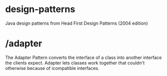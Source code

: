 design-patterns
===============

Java design patterns from Head First Design Patterns (2004 edition)


# /adapter

The Adapter Pattern converts the interface of a class into another interface the clients expect. Adapter lets classes work together that couldn't otherwise because of icompatible interfaces.
